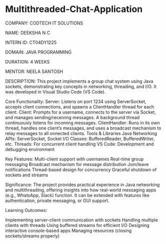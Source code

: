 # Multithreaded-Chat-Application

COMPANY: CODTECH IT SOLUTIONS

NAME: DEEKSHA N C

INTERN ID: CT04DY1225

DOMAIN: JAVA PROGRAMMING

DURATION: 4 WEEKS

MENTOR: NEELA SANTOSH

DESCRIPTION:
This project implements a group chat system using Java sockets, demonstrating key concepts in networking, threading, and I/O. It was developed in Visual Studio Code (VS Code).

Core Functionality:
Server: Listens on port 1234 using ServerSocket, accepts client connections, and spawns a ClientHandler thread for each client.
Client: Prompts for a username, connects to the server via Socket, and manages sending/receiving messages. A background thread continuously listens for incoming messages.
ClientHandler: Runs in its own thread, handles one client’s messages, and uses a broadcast mechanism to relay messages to all onnected clients.
Tools & Libraries
Java Networking APIs: ServerSocket, Socket
I/O Classes: BufferedReader, BufferedWriter, etc.
Threads: For concurrent client handling
VS Code: Development and debugging environment

Key Features:
Multi-client support with usernames
Real-time group messaging
Broadcast mechanism for message distribution
Join/leave notifications
Thread-based design for concurrency
Graceful shutdown of sockets and streams

Significance:
The project provides practical experience in Java networking and multithreading, offering insights into how real-world messaging apps (e.g., WhatsApp, Slack) function. It can be extended with features like authentication, private messaging, or GUI support.

Learning Outcomes:

Implementing server-client communication with sockets
Handling multiple clients with threads
Using buffered streams for efficient I/O
Designing interactive console-based apps
Managing resources (closing sockets/streams properly)
